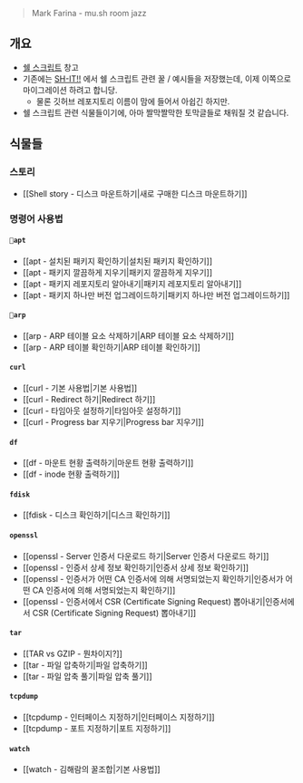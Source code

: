 > Mark Farina - mu.sh room jazz

## 개요

- [쉘 스크립트](https://en.wikipedia.org/wiki/Shell_script) 창고
- 기존에는 [SH-IT!!](https://github.com/haeramkeem/sh-it) 에서 쉘 스크립트 관련 꿀 / 예시들을 저장했는데, 이제 이쪽으로 마이그레이션 하려고 합니당.
	- 물론 깃허브 레포지토리 이름이 맘에 들어서 아쉽긴 하지만.
- 쉘 스크립트 관련 식물들이기에, 아마 짤막짤막한 토막글들로 채워질 것 같습니다.

## 식물들

### 스토리

- [[Shell story - 디스크 마운트하기|새로 구매한 디스크 마운트하기]]

### 명령어 사용법

#### `apt`

- [[apt - 설치된 패키지 확인하기|설치된 패키지 확인하기]]
- [[apt - 패키지 깔끔하게 지우기|패키지 깔끔하게 지우기]]
- [[apt - 패키지 레포지토리 알아내기|패키지 레포지토리 알아내기]]
- [[apt - 패키지 하나만 버전 업그레이드하기|패키지 하나만 버전 업그레이드하기]]

#### `arp`

- [[arp - ARP 테이블 요소 삭제하기|ARP 테이블 요소 삭제하기]]
- [[arp - ARP 테이블 확인하기|ARP 테이블 확인하기]]

#### `curl`

- [[curl - 기본 사용법|기본 사용법]]
- [[curl - Redirect 하기|Redirect 하기]]
- [[curl - 타임아웃 설정하기|타임아웃 설정하기]]
- [[curl - Progress bar 지우기|Progress bar 지우기]]

#### `df`

- [[df - 마운트 현황 출력하기|마운트 현황 출력하기]]
- [[df - inode 현황 출력하기]]

#### `fdisk`

- [[fdisk - 디스크 확인하기|디스크 확인하기]]

#### `openssl`

- [[openssl - Server 인증서 다운로드 하기|Server 인증서 다운로드 하기]]
- [[openssl - 인증서 상세 정보 확인하기|인증서 상세 정보 확인하기]]
- [[openssl - 인증서가 어떤 CA 인증서에 의해 서명되었는지 확인하기|인증서가 어떤 CA 인증서에 의해 서명되었는지 확인하기]]
- [[openssl - 인증서에서 CSR (Certificate Signing Request) 뽑아내기|인증서에서 CSR (Certificate Signing Request) 뽑아내기]]

#### `tar`

- [[TAR vs GZIP - 뭔차이지?]]
- [[tar - 파일 압축하기|파일 압축하기]]
- [[tar - 파일 압축 풀기|파일 압축 풀기]]

#### `tcpdump`

- [[tcpdump - 인터페이스 지정하기|인터페이스 지정하기]]
- [[tcpdump - 포트 지정하기|포트 지정하기]]

#### `watch`

- [[watch - 김해람의 꿀조합|기본 사용법]]